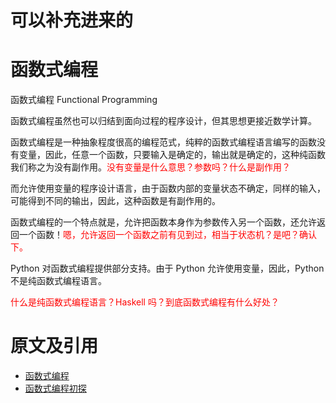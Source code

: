 
# 可以补充进来的



# 函数式编程


函数式编程 Functional Programming


函数式编程虽然也可以归结到面向过程的程序设计，但其思想更接近数学计算。

函数式编程是一种抽象程度很高的编程范式，纯粹的函数式编程语言编写的函数没有变量，因此，任意一个函数，只要输入是确定的，输出就是确定的，这种纯函数我们称之为没有副作用。<span style="color:red;">没有变量是什么意思？参数吗？什么是副作用？</span>

而允许使用变量的程序设计语言，由于函数内部的变量状态不确定，同样的输入，可能得到不同的输出，因此，这种函数是有副作用的。

函数式编程的一个特点就是，允许把函数本身作为参数传入另一个函数，还允许返回一个函数！<span style="color:red;">嗯，允许返回一个函数之前有见到过，相当于状态机？是吧？确认下。</span>

Python 对函数式编程提供部分支持。由于 Python 允许使用变量，因此，Python 不是纯函数式编程语言。

<span style="color:red;">什么是纯函数式编程语言？Haskell 吗？到底函数式编程有什么好处？</span>



# 原文及引用

- [函数式编程](https://www.liaoxuefeng.com/wiki/0014316089557264a6b348958f449949df42a6d3a2e542c000/0014317848428125ae6aa24068b4c50a7e71501ab275d52000)
- [函数式编程初探](http://www.ruanyifeng.com/blog/2012/04/functional_programming.html)
